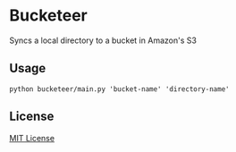 Bucketeer
========

Syncs a local directory to a bucket in Amazon's S3


Usage
-----

`python bucketeer/main.py 'bucket-name' 'directory-name'`

License
-------
[MIT License](LICENSE.md)
